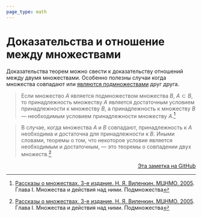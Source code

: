 ```yaml
---
page_type: math
---
```


# Доказательства и отношение между множествами

Доказательства теорем можно свести к доказательству отношений между двумя множествами. Особенно полезны случаи когда множества совпадают или [являются подмножествами](20221101234235.md) друг друга.

> Если множество $A$ является подмножеством множества $B$, $A \subset B$, то принадлежность множеству $A$ является достаточным условием принадлежности к множеству $B$, а принадлежность к множеству $B$ — необходимым условием принадлежности множеству $A$.[^1]

> В случае, когда множества $A$ и $B$ совпадают, принадлежность к $A$ необходима и достаточна для принадлежности к $B$. Иными словами, теоремы о том, что некоторое условие является необходимым и достаточным, — это теоремы о совпадении двух множеств.[^1]

[^1]: [Рассказы о множествах. 3-е издание. Н. Я. Виленкин. МЦНМО. 2005](VilenkinRasskazyMnozhestvah2005.md). Глава I. Множества и действия над ними. Подмножества



<p v-pre style="text-align: right">
  <a href="https://github.com/Kverde/algorithms/blob/main/source/20221101235817.md">
  Эта заметка на GitHub
  </a>
</p>
